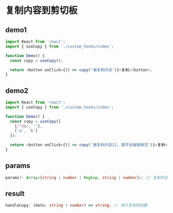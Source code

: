 # 复制内容到剪切板

## demo1

```js
import React from 'react';
import { useCopy } from './custom_hooks/index';

function Demo() {
  const copy = useCopy();

  return <button onClick={() => copy('被复制内容')}>复制</button>;
}
```

## demo2

```js
import React from 'react';
import { useCopy } from './custom_hooks/index';

function Demo() {
  const copy = useCopy([
    [/^d$/, ''],
    ['a', 'b']
  ]);

  return <button onClick={() => copy('被复制内容12, 数字会被替换空')}>复制</button>;
}
```

## params

```ts
params?: Array<[string | number | RegExp, string | number]>; // 复制时进行替换的规则
```

## result

```ts
handleCopy: (data: string | number) => string; // 用于复制的函数
```
